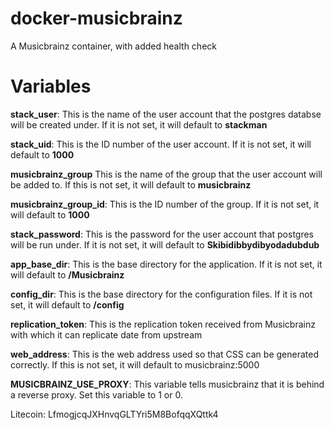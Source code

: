 # docker-musicbrainz
A Musicbrainz container, with added health check

# Variables
**stack_user**: This is the name of the user account that the postgres databse will be created under. If it is not set, it will default to **stackman**

**stack_uid**: This is the ID number of the user account. If it is not set, it will default to **1000**

**musicbrainz_group** This is the name of the group that the user account will be added to. If this is not set, it will default to **musicbrainz**

**musicbrainz_group_id**: This is the ID number of the group. If it is not set, it will default to **1000**

**stack_password**: This is the password for the user account that postgres will be run under. If it is not set, it will default to **Skibidibbydibyodadubdub**

**app_base_dir**: This is the base directory for the application. If it is not set, it will default to **/Musicbrainz**

**config_dir**: This is the base directory for the configuration files. If it is not set, it will default to **/config**

**replication_token**: This is the replication token received from Musicbrainz with which it can replicate date from upstream

**web_address**: This is the web address used so that CSS can be generated correctly. If this is not set, it will default to musicbrainz:5000

**MUSICBRAINZ_USE_PROXY**: This variable tells musicbrainz that it is behind a reverse proxy. Set this variable to 1 or 0. 

Litecoin: LfmogjcqJXHnvqGLTYri5M8BofqqXQttk4